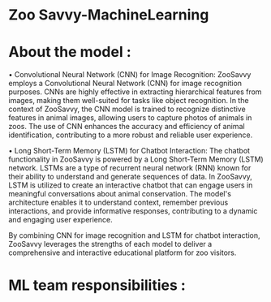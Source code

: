 # Zoo Savvy-MachineLearning
# About the model :
  •	Convolutional Neural Network (CNN) for Image Recognition:
    ZooSavvy employs a Convolutional Neural Network (CNN) for image recognition purposes. CNNs are highly effective in extracting hierarchical features from images, making them well-suited for tasks like object recognition. In the context of ZooSavvy, the        CNN model is trained to recognize distinctive features in animal images, allowing users to capture photos of animals in zoos. The use of CNN enhances the accuracy and efficiency of animal identification, contributing to a more robust and reliable user        experience.
    
  •	Long Short-Term Memory (LSTM) for Chatbot Interaction:
    The chatbot functionality in ZooSavvy is powered by a Long Short-Term Memory (LSTM) network. LSTMs are a type of recurrent neural network (RNN) known for their ability to understand and generate sequences of data. In ZooSavvy, LSTM is utilized to create      an interactive chatbot that can engage users in meaningful conversations about animal conservation. The model's architecture enables it to understand context, remember previous interactions, and provide informative responses, contributing to a dynamic        and engaging user experience.
    
By combining CNN for image recognition and LSTM for chatbot interaction, ZooSavvy leverages the strengths of each model to deliver a comprehensive and interactive educational platform for zoo visitors.

# ML team responsibilities : 
